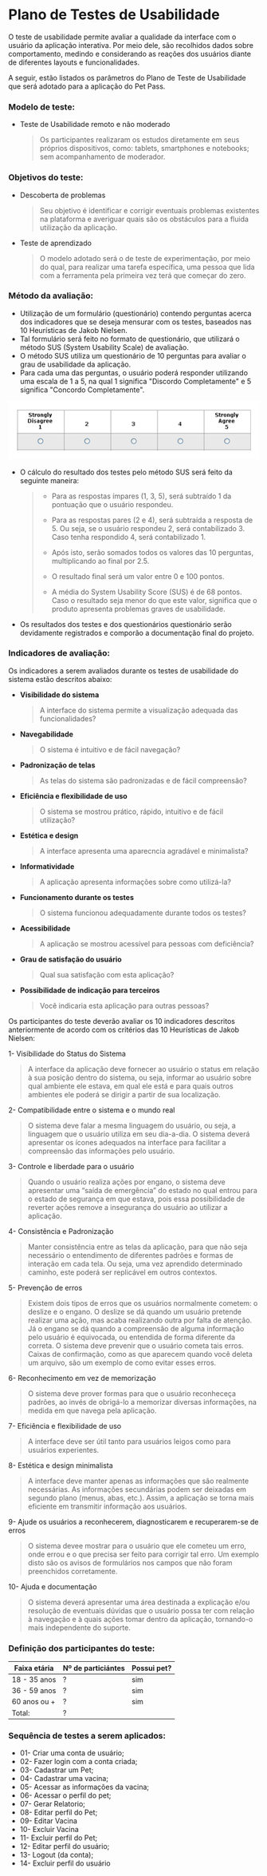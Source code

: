 # Plano de Testes de Usabilidade

O teste de usabilidade permite avaliar a qualidade da interface com o usuário da aplicação interativa. Por meio dele, são recolhidos dados sobre comportamento, medindo e considerando as reações dos usuários diante de diferentes layouts e funcionalidades.

A seguir, estão listados os parâmetros do Plano de Teste de Usabilidade que será adotado para a aplicação do Pet Pass.

### Modelo de teste:

- Teste de Usabilidade remoto e não moderado
  > Os participantes realizaram os estudos diretamente em seus próprios dispositivos, como: tablets, smartphones e notebooks; sem acompanhamento de moderador.

### Objetivos do teste:

- Descoberta de problemas
  > Seu objetivo é identificar e corrigir eventuais problemas existentes na plataforma e averiguar quais são os obstáculos para a fluida utilização da aplicação.
- Teste de aprendizado
  > O modelo adotado será o de teste de experimentação, por meio do qual, para realizar uma tarefa específica, uma pessoa que lida com a ferramenta pela primeira vez terá que começar do zero.

### Método da avaliação:

- Utilização de um formulário (questionário) contendo perguntas acerca dos indicadores que se deseja mensurar com os testes, baseados nas 10 Heurísticas de Jakob Nielsen. 
- Tal formulário será feito no formato de questionário, que utilizará o método SUS (System Usability Scale) de avaliação. 
- O método SUS utiliza um questionário de 10 perguntas para avaliar o grau de usabilidade da aplicação. 
- Para cada uma das perguntas, o usuário poderá responder utilizando uma escala de 1 a 5, na qual 1 significa "Discordo Completamente" e 5 significa "Concordo Completamente".

![Score Método SUS](https://github.com/ICEI-PUC-Minas-PMV-ADS/pmv-ads-2021-2-e2-proj-int-t3-petpass/blob/main/docs/img/Score_metodo_SUS.PNG?raw=true)

- O cálculo do resultado dos testes pelo método SUS será feito da seguinte maneira:

  > - Para as respostas ímpares (1, 3, 5), será subtraído 1 da pontuação que o usuário respondeu.
  > 
  > - Para as respostas pares (2 e 4), será subtraída a resposta de 5. Ou seja, se o usuário respondeu 2, será contabilizado 3. Caso tenha respondido 4, será contabilizado 1.
  > 
  > - Após isto, serão somados todos os valores das 10 perguntas, multiplicando ao final por 2.5.
  > 
  > - O resultado final será um valor entre 0 e 100 pontos.
  > 
  > - A média do System Usability Score (SUS) é de 68 pontos. Caso o resultado seja menor do que este valor, significa que o produto apresenta problemas graves de usabilidade.
  > 
- Os resultados dos testes e dos questionários questionário serão devidamente registrados e comporão a documentação final do projeto.

### Indicadores de avaliação:

Os indicadores a serem avaliados durante os testes de usabilidade do sistema estão descritos abaixo:

- **Visibilidade do sistema**
  > A interface do sistema permite a visualização adequada das funcionalidades?
- **Navegabilidade**
  > O sistema é intuitivo e de fácil navegação?
- **Padronização de telas**
  > As telas do sistema são padronizadas e de fácil compreensão?
- **Eficiência e flexibilidade de uso**
  > O sistema se mostrou prático, rápido, intuitivo e de fácil utilização?
- **Estética e design**
  > A interface apresenta uma aparecncia agradável e minimalista?
- **Informatividade**
  > A aplicação apresenta informações sobre como utilizá-la?
- **Funcionamento durante os testes**
  > O sistema funcionou adequadamente durante todos os testes?
- **Acessibilidade**
  > A aplicação se mostrou acessível para pessoas com deficiência?
- **Grau de satisfação do usuário**
  > Qual sua satisfação com esta aplicação?
- **Possibilidade de indicação para terceiros**
  > Você indicaria esta aplicação para outras pessoas?

Os participantes do teste deverão avaliar os 10 indicadores descritos anteriormente de acordo com os critérios das 10 Heurísticas de Jakob Nielsen:

1- Visibilidade do Status do Sistema

> A interface da aplicação deve fornecer ao usuário o status em relação à sua posição dentro do sistema, ou seja, informar ao usuário sobre qual ambiente ele estava, em qual ele está e para quais outros ambientes ele poderá se dirigir a partir de sua localização.

2- Compatibilidade entre o sistema e o mundo real

> O sistema deve falar a mesma linguagem do usuário, ou seja, a linguagem que o usuário utiliza em seu dia-a-dia.
> O sistema deverá apresentar os ícones adequados na interface para facilitar a compreensão das informações pelo usuário.

3- Controle e liberdade para o usuário

> Quando o usuário realiza ações por engano, o sistema deve apresentar uma “saída de emergência” do estado no qual entrou para o estado de segurança em que estava, pois essa possibilidade de reverter ações remove a insegurança do usuário ao utilizar a aplicação.

4- Consistência e Padronização

> Manter consistência entre as telas da aplicação, para que não seja necessário o entendimento de diferentes padrões e formas de interação em cada tela. Ou seja, uma vez aprendido determinado caminho, este poderá ser replicável em outros contextos.

5- Prevenção de erros

> Existem dois tipos de erros que os usuários normalmente cometem: o deslize e o engano. O deslize se dá quando um usuário pretende realizar uma ação, mas acaba realizando outra por falta de atenção. Já o engano se dá quando a compreensão de alguma informação pelo usuário é equivocada, ou entendida de forma diferente da correta.
> O sistema deve prevenir que o usuário cometa tais erros. Caixas de confirmação, como as que aparecem quando você deleta um arquivo, são um exemplo de como evitar esses erros.

6- Reconhecimento em vez de memorização

> O sistema deve prover formas para que o usuário reconheceça padrões, ao invés de obrigá-lo a memorizar diversas informações, na medida em que navega pela aplicação.

7- Eficiência e flexibilidade de uso

> A interface deve ser útil tanto para usuários leigos como para usuários experientes.

8- Estética e design minimalista

> A interface deve manter apenas as informações que são realmente necessárias. As informações secundárias podem ser deixadas em segundo plano (menus, abas, etc.). Assim, a aplicação se torna mais eficiente em transmitir informação aos usuários.

9- Ajude os usuários a reconhecerem, diagnosticarem e recuperarem-se de erros

> O sistema devee mostrar para o usuário que ele cometeu um erro, onde errou e o que precisa ser feito para corrigir tal erro.
> Um exemplo disto são os avisos de formulários nos campos que não foram preenchidos corretamente.

10- Ajuda e documentação

> O sistema deverá apresentar uma área destinada a explicação e/ou resolução de eventuais dúvidas que o usuário possa ter com relação à navegação e à quais ações tomar dentro da aplicação, tornando-o mais independente do suporte.

### Definição dos participantes do teste:

| Faixa etária | Nº de particiántes | Possui pet? |
| ------------ | ------------------ | ----------- |
| 18 - 35 anos | ?                  | sim         |
| 36 - 59 anos | ?                  | sim         |
| 60 anos ou + | ?                  | sim         |
| Total:       | ?                  |             |

### Sequência de testes a serem aplicados:

- 01- Criar uma conta de usuário;
- 02- Fazer login com a conta criada;
- 03- Cadastrar um Pet;
- 04- Cadastrar uma vacina;
- 05- Acessar as informações da vacina;
- 06- Acessar o perfil do pet;
- 07- Gerar Relatorio;
- 08- Editar perfil do Pet;
- 09- Editar Vacina
- 10- Excluir Vacina
- 11- Excluir perfil do Pet;
- 12- Editar perfil do usuário;
- 13- Logout (da conta);
- 14- Excluir perfil do usuário
